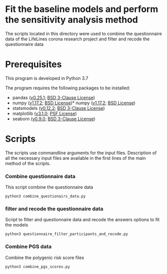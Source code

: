 # Fit the baseline models and perform the sensitivity analysis method

The scripts located in this directory were used to combine the questionnaire data of the LifeLines corona research project and filter and recode the questionnaire data

# Prerequisites

This program is developed in Python 3.7

The program requires the following packages to be installed:

* pandas ([v0.25.1](https://github.com/pandas-dev/pandas); [BSD 3-Clause License](https://github.com/pandas-dev/pandas/blob/master/LICENSE))
* numpy ([v1.17.2](https://github.com/numpy/numpy/releases); [BSD License](https://www.numpy.org/license.html))* numpy ([v1.17.2](https://github.com/numpy/numpy/releases); [BSD License](https://www.numpy.org/license.html))
* statsmodels ([v0.12.2](https://www.statsmodels.org/stable/index.html); [BSD 3-Clause License](https://github.com/statsmodels/statsmodels/blob/main/LICENSE.txt))
* matplotlib ([v3.1.0](https://github.com/matplotlib/matplotlib/releases); [PSF License](https://matplotlib.org/3.1.0/users/license.html))
* seaborn ([v0.9.0](https://github.com/mwaskom/seaborn); [BSD 3-Clause License](https://github.com/mwaskom/seaborn/blob/master/LICENSE))


# Scripts

The scripts use commandline arguments for the input files. Description of all the necessary input files are available in the first lines of the main method of the scripts.

### Combine questionnaire data
This script combine the questionnaire data
```
python3 combine_questionairs_data.py
```

### filter and recode the questionnaire data
Script to filter and questionnaire data and recode the answers options to fit the models
```
python3 questionnaire_filter_participants_and_recode.py
```

### Combine PGS data
Combine the polygenic risk score files
```
python3 combine_pgs_scores.py
```